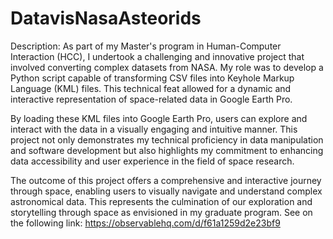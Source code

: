 # DatavisNasaAsteorids

Description:
As part of my Master's program in Human-Computer Interaction (HCC), I undertook a challenging and innovative project that involved converting complex datasets from NASA. My role was to develop a Python script capable of transforming CSV files into Keyhole Markup Language (KML) files. This technical feat allowed for a dynamic and interactive representation of space-related data in Google Earth Pro.

By loading these KML files into Google Earth Pro, users can explore and interact with the data in a visually engaging and intuitive manner. This project not only demonstrates my technical proficiency in data manipulation and software development but also highlights my commitment to enhancing data accessibility and user experience in the field of space research.

The outcome of this project offers a comprehensive and interactive journey through space, enabling users to visually navigate and understand complex astronomical data. This represents the culmination of our exploration and storytelling through space as envisioned in my graduate program. See on the following link:  https://observablehq.com/d/f61a1259d2e23bf9
